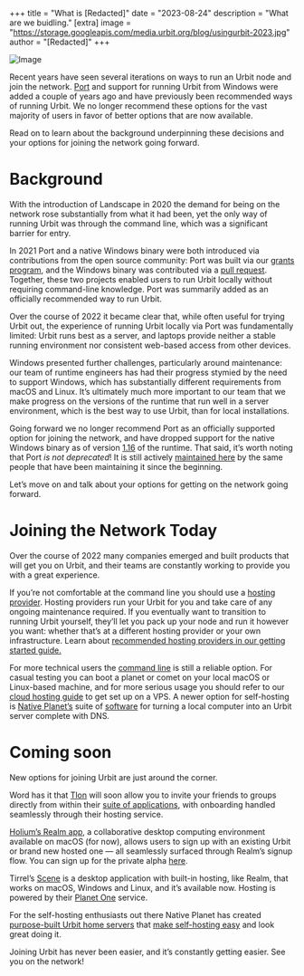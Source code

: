 +++
title = "What is [Redacted]"
date = "2023-08-24"
description = "What are we buidling."
[extra]
image = "https://storage.googleapis.com/media.urbit.org/blog/usingurbit-2023.jpg"
author = "[Redacted]"
+++

![Image](https://storage.googleapis.com/media.urbit.org/blog/usingurbit-2023.jpg)

Recent years have seen several iterations on ways to run an Urbit node and join the network. [Port](https://github.com/latterbolden/port) and support for running Urbit from Windows were added a couple of years ago and have previously been recommended ways of running Urbit. We no longer recommend these options for the vast majority of users in favor of better options that are now available. 

Read on to learn about the background underpinning these decisions and your options for joining the network going forward.


# Background

With the introduction of Landscape in 2020 the demand for being on the network rose substantially from what it had been, yet the only way of running Urbit was through the command line, which was a significant barrier for entry. 

In 2021 Port and a native Windows binary were both introduced via contributions from the open source community: Port was built via our [grants](https://urbit.org/grants/cross-platform-desktop-urbit-app) [program](https://urbit.org/grants), and the Windows binary was contributed via a [pull request](https://github.com/urbit/urbit/pull/4675). Together, these two projects enabled users to run Urbit locally without requiring command-line knowledge. Port was summarily added as an officially recommended way to run Urbit.

Over the course of 2022 it became clear that, while often useful for trying Urbit out, the experience of running Urbit locally via Port was fundamentally limited: Urbit runs best as a server, and laptops provide neither a stable running environment nor consistent web-based access from other devices.

Windows presented further challenges, particularly around maintenance: our team of runtime engineers has had their progress stymied by the need to support Windows, which has substantially different requirements from macOS and Linux. It’s ultimately much more important to our team that we make progress on the versions of the runtime that run well in a server environment, which is the best way to use Urbit, than for local installations.

Going forward we no longer recommend Port as an officially supported option for joining the network, and have dropped support for the native Windows binary as of version [1.16](https://groups.google.com/a/urbit.org/g/dev/c/3S6A8Qf8Qzg) of the runtime. That said, it’s worth noting that Port *is not deprecated*! It is still actively [maintained here](https://github.com/latterbolden/port) by the same people that have been maintaining it since the beginning.

Let’s move on and talk about your options for getting on the network going forward.


# Joining the Network Today

Over the course of 2022 many companies emerged and built products that will get you on Urbit, and their teams are constantly working to provide you with a great experience.

If you’re not comfortable at the command line you should use a [hosting provider](https://urbit.org/getting-started/hosted). Hosting providers run your Urbit for you and take care of any ongoing maintenance required. If you eventually want to transition to running Urbit yourself, they’ll let you pack up your node and run it however you want: whether that’s at a different hosting provider or your own infrastructure. Learn about [recommended hosting providers in our getting started guide.](https://urbit.org/getting-started/hosting-providers)

For more technical users the [command line](https://urbit.org/getting-started/cli) is still a reliable option. For casual testing you can boot a planet or comet on your local macOS or Linux-based machine, and for more serious usage you should refer to our [cloud hosting guide](https://urbit.org/getting-started/cloud-hosting) to get set up on a VPS. A newer option for self-hosting is [Native Planet’s](https://nativeplanet.io) suite of [software](https://www.nativeplanet.io/software) for turning a local computer into an Urbit server complete with DNS.


# Coming soon

New options for joining Urbit are just around the corner.

Word has it that [Tlon](https://tlon.io/hosting) will soon allow you to invite your friends to groups directly from within their [suite of applications](https://tlon.io/landscape), with onboarding handled seamlessly through their hosting service. 

[Holium’s Realm app](https://www.youtube.com/watch?v=gdu4QtFR-Bs), a collaborative desktop computing environment available on macOS (for now), allows users to sign up with an existing Urbit or brand new hosted one — all seamlessly surfaced through Realm’s signup flow. You can sign up for the private alpha [here](https://holium.com).

Tirrel’s [Scene](https://planet.one/scene) is a desktop application with built-in hosting, like Realm, that works on macOS, Windows and Linux, and it’s available now. Hosting is powered by their [Planet One](https://planet.one) service.

For the self-hosting enthusiasts out there Native Planet has created [purpose-built Urbit home servers](https://www.nativeplanet.io/hardware) that [make self-hosting easy](https://twitter.com/jmrphy/status/1616196970384887808) and look great doing it.

Joining Urbit has never been easier, and it’s constantly getting easier. See you on the network!
